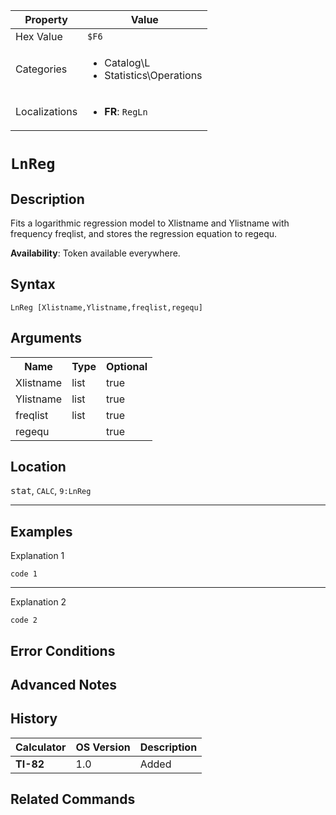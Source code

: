 | Property      | Value |
|---------------|-------|
| Hex Value     | `$F6`|
| Categories    | <ul><li>Catalog\L</li><li>Statistics\Operations</li></ul> |
| Localizations | <ul><li><b>FR</b>: `RegLn `</li></ul> |

# `LnReg `

## Description
Fits a logarithmic regression model to Xlistname and Ylistname with frequency freqlist, and stores the regression equation to regequ.


<b>Availability</b>: Token available everywhere.

## Syntax
`LnReg [Xlistname,Ylistname,freqlist,regequ]`

## Arguments
<table>
<tr><th>Name</th><th>Type</th><th>Optional</th></tr>

<tr><td>Xlistname</td><td>list</td><td>true</td></tr>

<tr><td>Ylistname</td><td>list</td><td>true</td></tr>

<tr><td>freqlist</td><td>list</td><td>true</td></tr>

<tr><td>regequ</td><td></td><td>true</td></tr>

</table>

## Location
<kbd>stat</kbd>, `CALC`, `9:LnReg`
<hr>

## Examples

Explanation 1
```ti-basic
code 1
```
---
Explanation 2
```ti-basic
code 2
```

## Error Conditions


## Advanced Notes


## History
| Calculator | OS Version | Description |
|------------|------------|-------------|
| <b>TI-82</b> | 1.0 | Added

## Related Commands

    